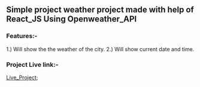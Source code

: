 ## Simple project weather project made with help of React_JS Using Openweather_API


### Features:- 

1.) Will show the the weather of the city.
2.) Will show current date and time.


### Project Live link:- 

[Live_Project](https://findweatherr.netlify.app/);